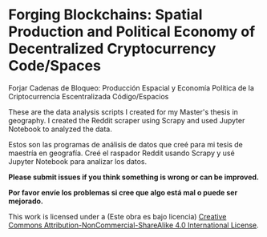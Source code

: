 # Forging Blockchains: Spatial Production and Political Economy of Decentralized Cryptocurrency Code/Spaces

Forjar Cadenas de Bloqueo: Producción Espacial y Economía Política de la Criptocurrencia Escentralizada Código/Espacios

These are the data analysis scripts I created for my Master's thesis in geography. I created the Reddit scraper using Scrapy and used Jupyter Notebook to analyzed the data.

Estos son las programas de análisis de datos que creé para mi tesis de maestría en geografía. Creé el raspador Reddit usando Scrapy y usé Jupyter Notebook para analizar los datos.

**Please submit issues if you think something is wrong or can be improved.**

**Por favor envíe los problemas si cree que algo está mal o puede ser mejorado.**

This work is licensed under a (Este obra es bajo licencia) [Creative Commons Attribution-NonCommercial-ShareAlike 4.0 International License](http://creativecommons.org/licenses/by-nc-sa/4.0/).


